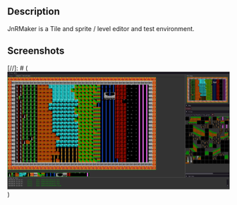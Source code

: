 ## Description
JnRMaker is a Tile and sprite / level editor and test environment.

## Screenshots
[//]: # (![alt text](https://github.com/MarkusWende/JnRMaker/blob/master/doc/screen_00.png "Screenshot 00"))
